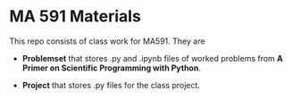 # MA 591 Materials

This repo consists of class work for MA591. They are

- **Problemset** that stores .py and .ipynb files of worked problems from **A Primer on Scientific Programming with Python**.

- **Project** that stores .py files for the class project.
